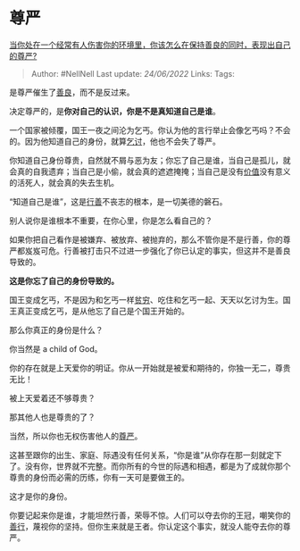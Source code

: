 # 尊严
[当你处在一个经常有人伤害你的环境里，你该怎么在保持善良的同时，表现出自己的尊严?](https://www.zhihu.com/question/536080771/answer/2534605230)

> Author: #NellNell 
> Last update: *24/06/2022* 
> Links: 
> Tags: 

是尊严催生了[善良](https://www.zhihu.com/search?q=%E5%96%84%E8%89%AF&search_source=Entity&hybrid_search_source=Entity&hybrid_search_extra=%7B%22sourceType%22%3A%22answer%22%2C%22sourceId%22%3A2534605230%7D)，而不是反过来。

决定尊严的，是**你对自己的认识，你是不是真知道自己是谁**。

一个国家被倾覆，国王一夜之间沦为乞丐。你认为他的言行举止会像乞丐吗？不会的。因为他知道自己的身份，就算[乞讨](https://www.zhihu.com/search?q=%E4%B9%9E%E8%AE%A8&search_source=Entity&hybrid_search_source=Entity&hybrid_search_extra=%7B%22sourceType%22%3A%22answer%22%2C%22sourceId%22%3A2534605230%7D)，他也不会失了尊严。

你知道自己身份尊贵，自然就不屑与恶为友；你忘了自己是谁，当自己是孤儿，就会真的自我遗弃；当自己是小偷，就会真的遮遮掩掩；当自己是没有[价值](https://www.zhihu.com/search?q=%E4%BB%B7%E5%80%BC&search_source=Entity&hybrid_search_source=Entity&hybrid_search_extra=%7B%22sourceType%22%3A%22answer%22%2C%22sourceId%22%3A2534605230%7D)没有意义的活死人，就会真的失去生机。

“知道自己是谁”，这是[行善](https://www.zhihu.com/search?q=%E8%A1%8C%E5%96%84&search_source=Entity&hybrid_search_source=Entity&hybrid_search_extra=%7B%22sourceType%22%3A%22answer%22%2C%22sourceId%22%3A2534605230%7D)不丧志的根本，是一切美德的磐石。

别人说你是谁根本不重要，在你心里，你是怎么看自己的？

如果你把自己看作是被嫌弃、被放弃、被抛弃的，那么不管你是不是行善，你的尊严都岌岌可危。行善被打击只不过进一步强化了你已认定的事实，但这并不是善良导致的。

**这是你忘了自己的身份导致的。**

国王变成乞丐，不是因为和乞丐一样[贫穷](https://www.zhihu.com/search?q=%E8%B4%AB%E7%A9%B7&search_source=Entity&hybrid_search_source=Entity&hybrid_search_extra=%7B%22sourceType%22%3A%22answer%22%2C%22sourceId%22%3A2534605230%7D)、吃住和乞丐一起、天天以乞讨为生。国王真正变成乞丐，是从他忘了自己是个国王开始的。

那么你真正的身份是什么？

你当然是 a child of God。

你的存在就是上天爱你的明证。你从一开始就是被爱和期待的，你独一无二，尊贵无比！

被上天爱着还不够尊贵？

那其他人也是尊贵的了？

当然，所以你也无权伤害他人的[尊严](https://www.zhihu.com/search?q=%E5%B0%8A%E4%B8%A5&search_source=Entity&hybrid_search_source=Entity&hybrid_search_extra=%7B%22sourceType%22%3A%22answer%22%2C%22sourceId%22%3A2534605230%7D)。

这甚至跟你的出生、家庭、际遇没有任何关系，“你是谁”从你存在那一刻就定下了。没有你，世界就不完整。而你所有的今世的际遇和相遇，都是为了成就你那个尊贵的身份而必需的历练，你有一天可是要做王的。

这才是你的身份。

你要记起来你是谁，才能坦然行善，荣辱不惊。人们可以夺去你的王冠，嘲笑你的[善行](https://www.zhihu.com/search?q=%E5%96%84%E8%A1%8C&search_source=Entity&hybrid_search_source=Entity&hybrid_search_extra=%7B%22sourceType%22%3A%22answer%22%2C%22sourceId%22%3A2534605230%7D)，蔑视你的坚持。但你生来就是王者。你认定这个事实，就没人能夺去你的尊严。